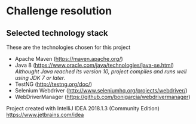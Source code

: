 # Challenge resolution

## Selected technology stack

These are the technologies chosen for this project

* Apache Maven (https://maven.apache.org/)
* Java 8 (https://www.oracle.com/java/technologies/java-se.html) *Althought Java reached its version 10, project compiles and runs well using JDK 7 or later*. 
* TestNG (http://testng.org/doc/)
* Selenium Webdriver (http://www.seleniumhq.org/projects/webdriver/)
* WebDriverManager (https://github.com/bonigarcia/webdrivermanager)

Project created with IntelliJ IDEA 2018.1.3 (Community Edition) https://www.jetbrains.com/idea

